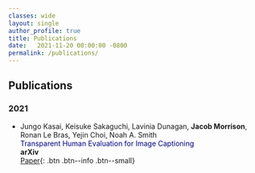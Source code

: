 ```yaml
---
classes: wide
layout: single
author_profile: true
title: Publications
date:   2021-11-20 00:00:00 -0800
permalink: /publications/
---   
```


## Publications         

### 2021

* Jungo Kasai, Keisuke Sakaguchi, Lavinia Dunagan, **Jacob Morrison**, Ronan Le Bras, Yejin Choi, Noah A. Smith                  
<span style="color:navy">Transparent Human Evaluation for Image Captioning</span>              
**arXiv**                                       
[Paper](https://arxiv.org/abs/2111.08940.pdf){: .btn .btn--info .btn--small}    

